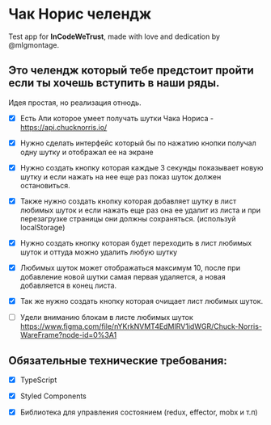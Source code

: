 # Чак Норис челендж

Test app for **InCodeWeTrust**, made with love and dedication by @mlgmontage.

## Это челендж который тебе предстоит пройти если ты хочешь вступить в наши ряды.

Идея простая, но реализация отнюдь.

- [x] Есть Апи которое умеет получать шутки Чака Нориса - https://api.chucknorris.io/
- [x] Нужно сделать интерфейс который бы по нажатию кнопки получал одну шутку и отображал ее на экране
- [x] Нужно создать кнопку которая каждые 3 секунды показывает новую шутку и если нажать на нее еще раз показ шуток должен остановиться.
- [x] Также нужно создать кнопку которая добавляет шутку в лист любимых шуток и если нажать еще раз она ее удалит из листа и при перезагрузке страницы они должны сохраняться. (используй localStorage)
- [x] Нужно создать кнопку которая будет переходить в лист любимых шуток и оттуда можно удалить любую шутку
- [x] Любимых шуток может отображаться максимум 10, после при добавление новой шутки самая первая удаляется, а новая добавляется в конец листа.
- [x] Так же нужно создать кнопку которая очищает лист любимых шуток.

- [ ] Удели вниманию блокам в листе любимых шуток
  https://www.figma.com/file/nYKrkNVMT4EdMIRV1idWGR/Chuck-Norris-WareFrame?node-id=0%3A1

## Обязательные технические требования:

- [x] TypeScript
- [x] Styled Components
- [x] Библиотека для управления состоянием (redux, effector, mobx и т.п)

